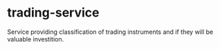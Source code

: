 # trading-service
Service providing classification of trading instruments and if they will be valuable investition.
